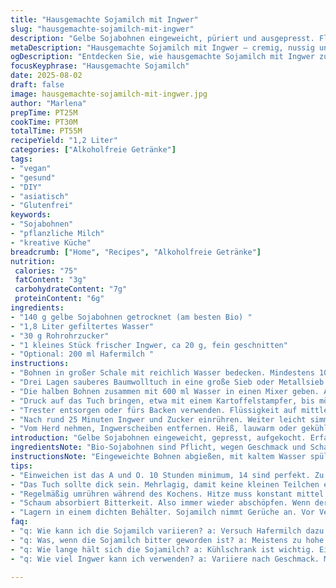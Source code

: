 ```yaml
---
title: "Hausgemachte Sojamilch mit Ingwer"
slug: "hausgemachte-sojamilch-mit-ingwer"
description: "Gelbe Sojabohnen eingeweicht, püriert und ausgepresst. Flüssigkeit aufgekocht, dann mit Rohrzucker und frischem Ingwer verfeinert. Milde Süße, leichte Schärfe. Ohne Milchersatz, glutenfrei, vegan. Variation mit Hafermilch als Zusatz, gibt Cremigkeit. Geduld bei Einweichzeit, sonst bitter. Flüssigkeit hat nussiges Aroma, während des Kochens steigt warme Sojaduft auf. Milchschaum entsteht nicht wie bei Kuhmilch. Frische Ingwerscheiben geben Aroma und wirken aromatisch-würzig. Perfekt als warme oder kalte Alternative zu Kuhmilch oder Kaffeesahne. Haltbarkeit bis zu einer Woche im Kühlschrank."
metaDescription: "Hausgemachte Sojamilch mit Ingwer – cremig, nussig und abgestimmt auf feine Aromen."
ogDescription: "Entdecken Sie, wie hausgemachte Sojamilch mit Ingwer zubereitet wird – aromatisch und vielseitig."
focusKeyphrase: "Hausgemachte Sojamilch"
date: 2025-08-02
draft: false
image: hausgemachte-sojamilch-mit-ingwer.jpg
author: "Marlena"
prepTime: PT25M
cookTime: PT30M
totalTime: PT55M
recipeYield: "1,2 Liter"
categories: ["Alkoholfreie Getränke"]
tags:
- "vegan"
- "gesund"
- "DIY"
- "asiatisch"
- "Glutenfrei"
keywords:
- "Sojabohnen"
- "pflanzliche Milch"
- "kreative Küche"
breadcrumb: ["Home", "Recipes", "Alkoholfreie Getränke"]
nutrition: 
 calories: "75"
 fatContent: "3g"
 carbohydrateContent: "7g"
 proteinContent: "6g"
ingredients:
- "140 g gelbe Sojabohnen getrocknet (am besten Bio) "
- "1,8 Liter gefiltertes Wasser"
- "30 g Rohrohrzucker"
- "1 kleines Stück frischer Ingwer, ca 20 g, fein geschnitten"
- "Optional: 200 ml Hafermilch "
instructions:
- "Bohnen in großer Schale mit reichlich Wasser bedecken. Mindestens 10 Stunden einweichen, besser 14. Sojabohnen auf Schwimmniveau kontrollieren, bei Bedarf Wasser nachgießen. Nach der Einweichzeit Bohnen abgießen, gründlich waschen, um Schleim und Bitterstoffe zu entfernen. "
- "Drei Lagen sauberes Baumwolltuch in eine große Sieb oder Metallsieb legen. Tuch über die Seiten hängen lassen, damit ein Bund gebunden werden kann. "
- "Die halben Bohnen zusammen mit 600 ml Wasser in einen Mixer geben. Auf hoher Stufe zu einem feinen Brei pürieren. Nicht zu grob, sonst später geringe Saftausbeute. Die Mischung im Tuch über einem Topf auffangen. "
- "Druck auf das Tuch bringen, etwa mit einem Kartoffelstampfer, bis möglichst viel Flüssigkeit freigegeben ist. Restliche Bohnen und 600 ml Wasser gleich behandeln. Zum Schluss noch 600 ml Wasser durchlaufen lassen, um Reste zu extrahieren. Insgesamt etwa 1,2 Liter Flüssigkeit sammeln. "
- "Trester entsorgen oder fürs Backen verwenden. Flüssigkeit auf mittlerer bis hoher Hitze erwärmen, sobald erste Bläschen an den Rand steigen, Temperatur drosseln.  Das Geräusch ändert sich, es blubbert und zischt leicht. Unbedingt öfter umrühren und Schaum mit Schaumlöffel abschöpfen. "
- "Nach rund 25 Minuten Ingwer und Zucker einrühren. Weiter leicht simmern lassen, bis Zucker vollständig aufgelöst, so ca. 5 Minuten. Die Sojamilch sollte jetzt milchig weiß wirken und keine groben Blasen bilden. "
- "Vom Herd nehmen, Ingwerscheiben entfernen. Heiß, lauwarm oder gekühlt servieren. Gut verschlossen im Kühlschrank bis zu 7 Tage haltbar. Vor Gebrauch schütteln, da sich Sediment absetzen kann. "
introduction: "Gelbe Sojabohnen eingeweicht, gepresst, aufgekocht. Erfahrung zeigt: Geduld zahlt sich aus, sowohl bei der Einweichzeit als auch beim behutsamen Kochen. Ingwer bringt frische Würze, Zucker mildert und gibt angenehme Süße. Ohne Hitze kontrollieren gehen - nicht zu schnell aufkochen, sonst brennt's an. Immer wieder umrühren, abschöpfen, riechen. Sojamilch ist kein reines Wasserprodukt, sondern lebt vom Rhythmus der Arbeit."
ingredientsNote: "Bio-Sojabohnen sind Pflicht, wegen Geschmack und Schadstoffe. Wasser möglichst klar, gefiltert; alternativ Mineralwasser. Zucker kann durch Honig ersetzt werden für weniger süße Variante (nicht vegan). Die Ingwermenge kann je nach Schärfewunsch variieren - wer scharf mag, lässt Stücke drin oder gibt pfeffrige Note. Alternativ kleine Prise Zimt für winterliche Version. Baumwolltuch sauber, feucht, weich - kein dünnes Küchenpapier verwenden. Trester nicht wegwerfen - schmeckt roh gebacken, oder als Proteinzusatz im Brot. "
instructionsNote: "Eingeweichte Bohnen abgießen, mit kaltem Wasser spülen. Pürieren in Portionen mit jeweils 600 ml Wasser, dann durch Baumwolltuch abseihen. Auspressen ohne Hast, um rund 1,2 Liter Flüssigkeit zu bekommen. Sud mit Ingwer und Zucker langsam erwärmen. Bläschen am Topfrand sind das Maß für Kochbeginn, dann Hitze reduzieren und Schaum abschöpfen. Unaufhörlich rühren vermeiden Verbrennungen am Boden. Ingwer kann mitgekocht werden, dann Entfernen vor dem Servieren oder im Glas belassen, je nach Geschmack. Warm oder kalt trinken, frisch gehalten im Kühlschrank eine Woche haltbar. Vor jedem Gebrauch schütteln wegen Sediment. Alltagsrezept mit Flair, nichts kompliziert, viel Zeit für Genuss."
tips:
- "Einweichen ist das A und O. 10 Stunden minimum, 14 sind perfekt. Zu kurz? Bitterkeit. Zu lang? Matschepampe. Also Geduld trainieren."
- "Das Tuch sollte dick sein. Mehrlagig, damit keine kleinen Teilchen entweichen. Nussmilchbeutel sind super. Aber achte auf die Qualität. Über Druck kein Saft."
- "Regelmäßig umrühren während des Kochens. Hitze muss konstant mittel bis hoch bleiben. Anzeichen für die richtige Temperatur: Bläschen ansammeln am Topfrand."
- "Schaum absorbiert Bitterkeit. Also immer wieder abschöpfen. Wenn der Sud süß, aber bitter ist, ist das meist wegen dem Schaum. Rühren nicht vergessen, sonst brennt es an."
- "Lagern in einem dichten Behälter. Sojamilch nimmt Gerüche an. Vor Verwendung schütteln. Schütteln! Es setzt sich ab und verliert sein Aroma."
faq:
- "q: Wie kann ich die Sojamilch variieren? a: Versuch Hafermilch dazu. Gibt Cremigkeit. Gewürze wie Zimt sind auch interessant. Experimentiere mit Süße."
- "q: Was, wenn die Sojamilch bitter geworden ist? a: Meistens zu hohe Hitze oder zu festes Auspressen. Dann weniger Druck anwenden. Koche langsamer."
- "q: Wie lange hält sich die Sojamilch? a: Kühlschrank ist wichtig. Eine Woche maximal. Beobachte auch das Aussehen und den Geruch. Frisch ist besser."
- "q: Wie viel Ingwer kann ich verwenden? a: Variiere nach Geschmack. Mehr Ingwer = mehr Schärfe. Weniger bringt Süße in den Vordergrund. Experimentiere hier."

---
```

